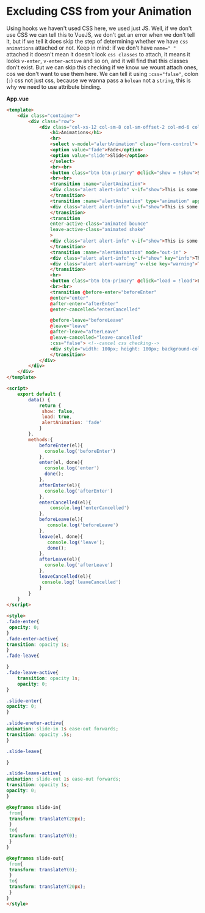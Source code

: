 # Excluding CSS from your Animation

Using hooks we haven't used CSS here, we used just JS. Well, if we don't use CSS we can tell this to VueJS, we don't get an error when we don't tell it, but if we tell it does skip the step of determining whether we have `css animations` attached or not. Keep in mind: if we don't have `name=" "` attached it doesn't mean it doesn't look `css classes` to attach, it means it looks `v-enter`, `v-enter-active` and so on, and it will find that this classes don't exist. But we can skip this checking if we know we wount attach ones, cos we don't want to use them here. We can tell it using `:css="false"`, colon (`:`) css not just css, because we wanna pass a `bolean` not a `string`, this is why we need to use attribute binding.

**App.vue**

```html
<template>
    <div class="container">
        <div class="row">
            <div class="col-xs-12 col-sm-8 col-sm-offset-2 col-md-6 col-md-offset-3">
                <h1>Animations</h1>
                <hr>
                <select v-model="alertAnimation" class="form-control"> 
                <option value="fade">Fade</option>      
                <option value="slide">Slide</option>
                </select>
                <br><br>
                <button class="btn btn-primary" @click="show = !show">Show Alert!</button>
                <br><br>
                <transition :name="alertAnimation">  
                <div class="alert alert-info" v-if="show">This is some Info</div>
                </transition>
                <transition :name="alertAnimation" type="animation" appear>  
                <div class="alert alert-info" v-if="show">This is some Info</div>
                </transition>
                <transition  
                enter-active-class="animated bounce"   
                leave-active-class="animated shake"
                >  
                <div class="alert alert-info" v-if="show">This is some Info</div>
                </transition> 
                <transition :name="alertAnimation" mode="out-in" > 
                <div class="alert alert-info" v-if="show" key="info">This is some Info</div> 
                <div class="alert alert-warning" v-else key="warning">This is some Warning</div>  
                </transition> 
                <hr>
                <button class="btn btn-primary" @click="load = !load">Load / Remove Element</button> 
                <br><br>
                <transition @before-enter="beforeEnter" 
                @enter="enter"
                @after-enter="afterEnter"
                @enter-cancelled="enterCancelled"

                @before-leave="beforeLeave"
                @leave="leave"
                @after-leave="afterLeave"
                @leave-cancelled="leave-cancelled"
                :css="false"> <!--cancel css checking--> 
                <div style="width: 100px; height: 100px; background-color: lightgreen" v-if="load"></div>
                </transition>
            </div>
        </div>
    </div>
</template>

<script>
    export default {
        data() {
            return {
             show: false,
             load: true,   
             alertAnimation: 'fade'
            }
        },
        methods:{         
            beforeEnter(el){
              console.log('beforeEnter')
            },
            enter(el, done){
              console.log('enter')
              done();
            },
            afterEnter(el){
              console.log('afterEnter')
            },
            enterCancelled(el){
                console.log('enterCancelled')
            },
            beforeLeave(el){
               console.log('beforeLeave')
            },
            leave(el, done){
               console.log('leave');
               done();
            },
            afterLeave(el){
              console.log('afterLeave')
            },
            leaveCancelled(el){
             console.log('leaveCancelled')
            }
        }
    }
</script>

<style>
.fade-enter{        
 opacity: 0;
}
.fade-enter-active{
transition: opacity 1s;           
}
.fade-leave{

}
.fade-leave-active{
    transition: opacity 1s;          
    opacity: 0;             
}

.slide-enter{           
opacity: 0;          
}

.slide-eneter-active{
animation: slide-in 1s ease-out forwards;  
transition: opacity .5s;         
}

.slide-leave{

}

.slide-leave-active{
animation: slide-out 1s ease-out forwards;
transition: opacity 1s;   
opacity: 0;
}

@keyframes slide-in{        
 from{
 transform: translateY(20px);
 }
 to{
 transform: translateY(0);
 }
}

@keyframes slide-out{
 from{
 transform: translateY(0);
 }
 to{
 transform: translateY(20px);
 }
}
</style>
```  
